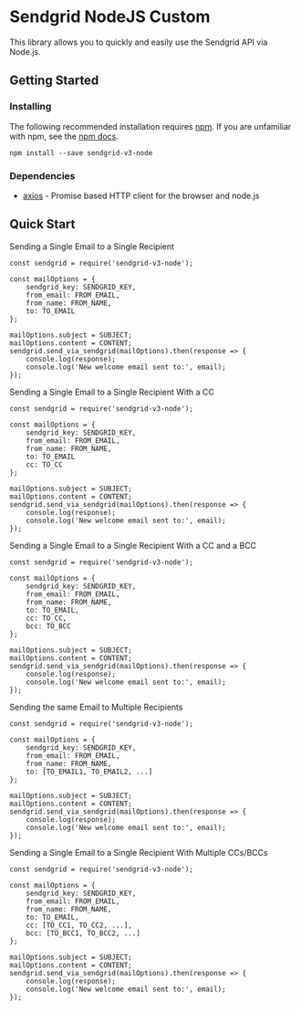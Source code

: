 # Sendgrid NodeJS Custom

This library allows you to quickly and easily use the Sendgrid API via Node.js.

## Getting Started

### Installing

The following recommended installation requires [npm](https://npmjs.org/). If you are unfamiliar with npm, see the [npm docs](https://docs.npmjs.com/).

```
npm install --save sendgrid-v3-node
```

### Dependencies

* [axios](https://github.com/axios/axios) - Promise based HTTP client for the browser and node.js

## Quick Start

Sending a Single Email to a Single Recipient

```
const sendgrid = require('sendgrid-v3-node');

const mailOptions = {
    sendgrid_key: SENDGRID_KEY,
    from_email: FROM_EMAIL,
    from_name: FROM_NAME,
    to: TO_EMAIL
};

mailOptions.subject = SUBJECT;
mailOptions.content = CONTENT;
sendgrid.send_via_sendgrid(mailOptions).then(response => {
    console.log(response);
    console.log('New welcome email sent to:', email);
});
```

Sending a Single Email to a Single Recipient With a CC

```
const sendgrid = require('sendgrid-v3-node');

const mailOptions = {
    sendgrid_key: SENDGRID_KEY,
    from_email: FROM_EMAIL,
    from_name: FROM_NAME,
    to: TO_EMAIL
    cc: TO_CC
};

mailOptions.subject = SUBJECT;
mailOptions.content = CONTENT;
sendgrid.send_via_sendgrid(mailOptions).then(response => {
    console.log(response);
    console.log('New welcome email sent to:', email);
});
```

Sending a Single Email to a Single Recipient With a CC and a BCC

```
const sendgrid = require('sendgrid-v3-node');

const mailOptions = {
    sendgrid_key: SENDGRID_KEY,
    from_email: FROM_EMAIL,
    from_name: FROM_NAME,
    to: TO_EMAIL,
    cc: TO_CC,
    bcc: TO_BCC
};

mailOptions.subject = SUBJECT;
mailOptions.content = CONTENT;
sendgrid.send_via_sendgrid(mailOptions).then(response => {
    console.log(response);
    console.log('New welcome email sent to:', email);
});
```

Sending the same Email to Multiple Recipients

```
const sendgrid = require('sendgrid-v3-node');

const mailOptions = {
    sendgrid_key: SENDGRID_KEY,
    from_email: FROM_EMAIL,
    from_name: FROM_NAME,
    to: [TO_EMAIL1, TO_EMAIL2, ...]
};

mailOptions.subject = SUBJECT;
mailOptions.content = CONTENT;
sendgrid.send_via_sendgrid(mailOptions).then(response => {
    console.log(response);
    console.log('New welcome email sent to:', email);
});
```

Sending a Single Email to a Single Recipient With Multiple CCs/BCCs

```
const sendgrid = require('sendgrid-v3-node');

const mailOptions = {
    sendgrid_key: SENDGRID_KEY,
    from_email: FROM_EMAIL,
    from_name: FROM_NAME,
    to: TO_EMAIL,
    cc: [TO_CC1, TO_CC2, ...],
    bcc: [TO_BCC1, TO_BCC2, ...]
};

mailOptions.subject = SUBJECT;
mailOptions.content = CONTENT;
sendgrid.send_via_sendgrid(mailOptions).then(response => {
    console.log(response);
    console.log('New welcome email sent to:', email);
});